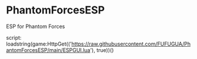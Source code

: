 # PhantomForcesESP
ESP for Phantom Forces

script: loadstring(game:HttpGet(('https://raw.githubusercontent.com/FUFUGUA/PhantomForcesESP/main/ESPGUI.lua'), true))()

